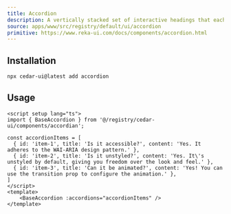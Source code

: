 ```yaml
---
title: Accordion
description: A vertically stacked set of interactive headings that each reveal a section of content.
source: apps/www/src/registry/default/ui/accordion
primitive: https://www.reka-ui.com/docs/components/accordion.html
---
```


<ComponentPreview name="AccordionDemo" class="sm:max-w-[70%]" />

## Installation

```bash
npx cedar-ui@latest add accordion
```

## Usage

```vue
<script setup lang="ts">
import { BaseAccordion } from '@/registry/cedar-ui/components/accordian';

const accordionItems = [
  { id: 'item-1', title: 'Is it accessible?', content: 'Yes. It adheres to the WAI-ARIA design pattern.' },
  { id: 'item-2', title: 'Is it unstyled?', content: 'Yes. It\'s unstyled by default, giving you freedom over the look and feel.' },
  { id: 'item-3', title: 'Can it be animated?', content: 'Yes! You can use the transition prop to configure the animation.' },
]
</script>
<template>
    <BaseAccordion :accordions="accordionItems" />
</template>
```
